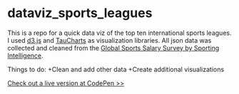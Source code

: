 # dataviz_sports_leagues
This is a repo for a quick data viz of the top ten international sports leagues. I used [d3.js](http://d3js.org/) and [TauCharts](http://www.taucharts.com/) as visualization libraries. All json data was collected and cleaned from the [Global Sports Salary Survey by Sporting Intelligence](http://www.globalsportssalaries.com/GSSS%202014.pdf). 

Things to do: 
+Clean and add other data
+Create additional visualizations

[Check out a live version at CodePen >>](http://codepen.io/JEverhart383/pen/YPOpeB)
